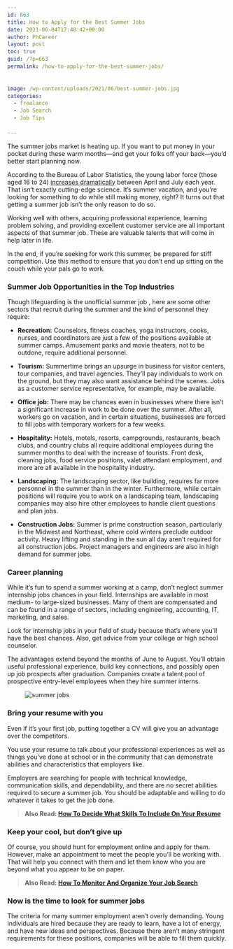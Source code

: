 ```yaml
---
id: 663
title: How to Apply for the Best Summer Jobs
date: 2021-06-04T17:48:42+00:00
author: PhCareer
layout: post
toc: true
guid: /?p=663
permalink: /how-to-apply-for-the-best-summer-jobs/


image: /wp-content/uploads/2021/06/best-summer-jobs.jpg
categories:
  - freelance
  - Job Search
  - Job Tips

---
```

The summer jobs market is heating up. If you want to put money in your pocket during these warm months—and get your folks off your back—you&#8217;d better start planning now.

According to the Bureau of Labor Statistics, the young labor force (those aged 16 to 24) [increases dramatically](https://www.bls.gov/news.release/youth.nr0.htm) between April and July each year. That isn&#8217;t exactly cutting-edge science. It&#8217;s summer vacation, and you&#8217;re looking for something to do while still making money, right? It turns out that getting a summer job isn&#8217;t the only reason to do so.

Working well with others, acquiring professional experience, learning problem solving, and providing excellent customer service are all important aspects of that summer job. These are valuable talents that will come in help later in life.

In the end, if you&#8217;re seeking for work this summer, be prepared for stiff competition. Use this method to ensure that you don&#8217;t end up sitting on the couch while your pals go to work.

### **Summer Job Opportunities in the Top Industries**

Though lifeguarding is the unofficial summer job , here are some other sectors that recruit during the summer and the kind of personnel they require:

  * **Recreation:** Counselors, fitness coaches, yoga instructors, cooks, nurses, and coordinators are just a few of the positions available at summer camps. Amusement parks and movie theaters, not to be outdone, require additional personnel.
  * **Tourism:** Summertime brings an upsurge in business for visitor centers, tour companies, and travel agencies. They&#8217;ll pay individuals to work on the ground, but they may also want assistance behind the scenes. Jobs as a customer service representative, for example, may be available.
  * **Office job:** There may be chances even in businesses where there isn&#8217;t a significant increase in work to be done over the summer. After all, workers go on vacation, and in certain situations, businesses are forced to fill jobs with temporary workers for a few weeks.



  * **Hospitality:** Hotels, motels, resorts, campgrounds, restaurants, beach clubs, and country clubs all require additional employees during the summer months to deal with the increase of tourists. Front desk, cleaning jobs, food service positions, valet attendant employment, and more are all available in the hospitality industry.
  * **Landscaping:** The landscaping sector, like building, requires far more personnel in the summer than in the winter. Furthermore, while certain positions will require you to work on a landscaping team, landscaping companies may also hire other employees to handle client questions and plan jobs.
  * **Construction Jobs:** Summer is prime construction season, particularly in the Midwest and Northeast, where cold winters preclude outdoor activity. Heavy lifting and standing in the sun all day aren&#8217;t required for all construction jobs. Project managers and engineers are also in high demand for summer jobs.

### **Career planning**

While it&#8217;s fun to spend a summer working at a camp, don&#8217;t neglect summer internship jobs chances in your field. Internships are available in most medium- to large-sized businesses. Many of them are compensated and can be found in a range of sectors, including engineering, accounting, IT, marketing, and sales.

Look for internship jobs in your field of study because that&#8217;s where you&#8217;ll have the best chances. Also, get advice from your college or high school counselor.

The advantages extend beyond the months of June to August. You&#8217;ll obtain useful professional experience, build key connections, and possibly open up job prospects after graduation. Companies create a talent pool of prospective entry-level employees when they hire summer interns.

<div class="wp-block-image">
  <figure class="aligncenter size-large"><img loading="lazy" width="1024" height="684" src="/wp-content/uploads/2021/06/summer-jobs-food-services-1024x684.jpg" alt="summer jobs" class="wp-image-664" srcset="/wp-content/uploads/2021/06/summer-jobs-food-services-1024x684.jpg 1024w, /wp-content/uploads/2021/06/summer-jobs-food-services-300x200.jpg 300w, /wp-content/uploads/2021/06/summer-jobs-food-services-768x513.jpg 768w, /wp-content/uploads/2021/06/summer-jobs-food-services.jpg 1068w" sizes="(max-width: 1024px) 100vw, 1024px" /></figure>
</div>

### **Bring your resume with you**

Even if it&#8217;s your first job, putting together a CV will give you an advantage over the competitors.

You use your resume to talk about your professional experiences as well as things you&#8217;ve done at school or in the community that can demonstrate abilities and characteristics that employers like.

Employers are searching for people with technical knowledge, communication skills, and dependability, and there are no secret abilities required to secure a summer job. You should be adaptable and willing to do whatever it takes to get the job done.

<blockquote class="wp-block-quote">
  <p>
    <strong>Also Read: <a href="/how-to-decide-what-skills-to-include-on-your-resume/">How To Decide What Skills To Include On Your Resume</a></strong>
  </p>
</blockquote>

### **Keep your cool, but don&#8217;t give up**

Of course, you should hunt for employment online and apply for them. However, make an appointment to meet the people you&#8217;ll be working with. That will help you connect with them and let them know who you are beyond what you appear to be on paper.

<blockquote class="wp-block-quote">
  <p>
    <strong>Also Read: <a href="/how-to-monitor-and-organize-your-job-search/">How To Monitor And Organize Your Job Search</a></strong>
  </p>
</blockquote>

### **Now is the time to look for summer jobs**

The criteria for many summer employment aren&#8217;t overly demanding. Young individuals are hired because they are ready to learn, have a lot of energy, and have new ideas and perspectives. Because there aren&#8217;t many stringent requirements for these positions, companies will be able to fill them quickly.

